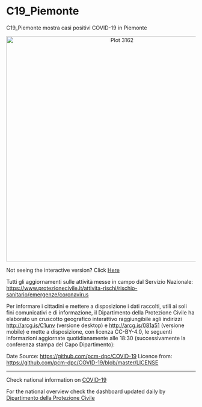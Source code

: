 # C19_Piemonte

C19_Piemonte mostra casi positivi COVID-19 in Piemonte

<div>
    <a href="https://plot.ly/~the.information.horizon/3162/?share_key=fLwF4lfgVrnSoDktHqU2vz" target="_blank" title="Plot 3162" style="display: block; text-align: center;"><img src="https://plot.ly/~the.information.horizon/3162.png?share_key=fLwF4lfgVrnSoDktHqU2vz" alt="Plot 3162" style="max-width: 100%;width: 600px;"  width="600" onerror="this.onerror=null;this.src='https://plot.ly/404.png';" /></a>
    <script data-plotly="the.information.horizon:3162" sharekey-plotly="fLwF4lfgVrnSoDktHqU2vz" src="https://plot.ly/embed.js" async></script>
</div>

Not seeing the interactive version? Click <a href="https://plot.ly/~the.information.horizon/3162.embed?share_key=fLwF4lfgVrnSoDktHqU2vz">Here</a>

Tutti gli aggiornamenti sulle attività messe in campo dal Servizio Nazionale: https://www.protezionecivile.it/attivita-rischi/rischio-sanitario/emergenze/coronavirus

Per informare i cittadini e mettere a disposizione i dati raccolti, utili ai soli fini comunicativi e di informazione, il Dipartimento della Protezione Civile ha elaborato un cruscotto geografico interattivo raggiungibile agli indirizzi http://arcg.is/C1unv (versione desktop) e http://arcg.is/081a51 (versione mobile) e mette a disposizione, con licenza CC-BY-4.0, le seguenti informazioni aggiornate quotidianamente alle 18:30 (successivamente la conferenza stampa del Capo Dipartimento):

Date Source: https://github.com/pcm-dpc/COVID-19
Licence from: https://github.com/pcm-dpc/COVID-19/blob/master/LICENSE


______

Check national information on <a href="http://www.protezionecivile.it/attivita-rischi/rischio-sanitario/emergenze/coronavirus"> COVID-19</a>

For the national overview check the dashboard updated daily by <a href="http://opendatadpc.maps.arcgis.com/apps/opsdashboard/index.html#/b0c68bce2cce478eaac82fe38d4138b1">Dipartimento della Protezione Civile</a>

